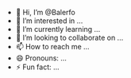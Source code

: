 - 👋 Hi, I’m @Balerfo
- 👀 I’m interested in ...
- 🌱 I’m currently learning ...
- 💞️ I’m looking to collaborate on ...
- 📫 How to reach me ...
- 😄 Pronouns: ...
- ⚡ Fun fact: ...

<!---
Balerfo/Balerfo is a ✨ special ✨ repository because its `README.md` (this file) appears on your GitHub profile.
You can click the Preview link to take a look at your changes.
--->
